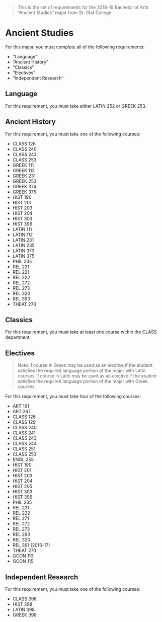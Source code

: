 > This is the set of requirements for the 2018-19 Bachelor of Arts “Ancient
> Studies” major from St. Olaf College.

# Ancient Studies
For this major, you must complete all of the following requirements:

- “Language”
- “Ancient History”
- “Classics”
- “Electives”
- “Independent Research”

## Language
For this requirement, you must take either LATIN 252 or GREEK 253.


## Ancient History
For this requirement, you must take one of the following courses:

- CLASS 126
- CLASS 240
- CLASS 243
- CLASS 253
- GREEK 111
- GREEK 112
- GREEK 231
- GREEK 253
- GREEK 374
- GREEK 375
- HIST 190
- HIST 201
- HIST 203
- HIST 204
- HIST 303
- HIST 396
- LATIN 111
- LATIN 112
- LATIN 231
- LATIN 235
- LATIN 373
- LATIN 375
- PHIL 235
- REL 221
- REL 221
- REL 222
- REL 272
- REL 273
- REL 320
- REL 393
- THEAT 270


## Classics
For this requirement, you must take at least one course within the CLASS department.


## Electives
> Note: 1 course in Greek may be used as an elective if the student satisfies
> the required language portion of the major with Latin courses. 1 course in
> Latin may be used as an elective if the student satisfies the required
> language portion of the major with Greek courses.

For this requirement, you must take four of the following courses:

- ART 161
- ART 267
- CLASS 126
- CLASS 129
- CLASS 240
- CLASS 241
- CLASS 243
- CLASS 244
- CLASS 251
- CLASS 253
- ENGL 255
- HIST 190
- HIST 201
- HIST 203
- HIST 204
- HIST 205
- HIST 303
- HIST 396
- PHIL 235
- REL 221
- REL 222
- REL 271
- REL 272
- REL 273
- REL 293
- REL 320
- REL 391 (2016-17)
- THEAT 270
- GCON 113
- GCON 115


## Independent Research
For this requirement, you must take one of the following courses:

- CLASS 398
- HIST 398
- LATIN 398
- GREEK 398


